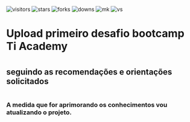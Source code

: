 
![visitors](https://img.shields.io/github/watchers/LeandroDukievicz/desafio1-tiAcademy.svg)
![stars](https://img.shields.io/github/stars/LeandroDukievicz/desafio1-tiAcademy.svg)
![forks](https://img.shields.io/github/forks/LeandroDukievicz/desafio1-tiAcademy.svg)
![downs](https://img.shields.io/github/downloads/LeandroDukievicz/desafio1-tiAcademy/total.svg)
![mk](https://img.shields.io/badge/Made%20with-Markdown-1f425f.svg)
![vs](https://img.shields.io/badge/Made%20for-VSCode-1f425f.svg)

# Upload primeiro desafio bootcamp Ti Academy
#
## seguindo as recomendações e orientações solicitados 
#
### A medida que for aprimorando os conhecimentos vou atualizando o projeto.
